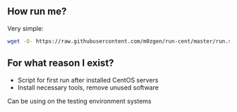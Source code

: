 ## How run me?

Very simple:
```bash
wget -O- https://raw.githubusercontent.com/m0zgen/run-cent/master/run.sh | bash
```

## For what reason I exist?

- Script for first run after installed CentOS servers
- Install necessary tools, remove unused software

Can be using on the testing environment systems